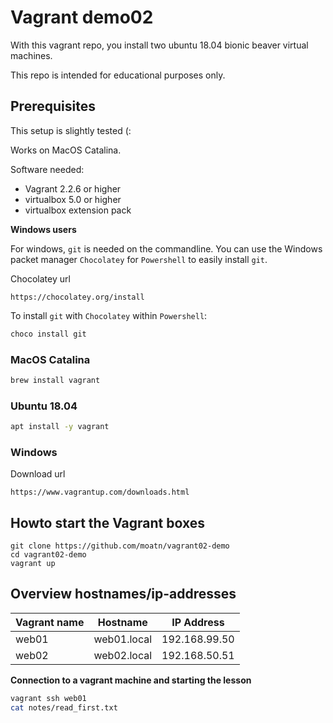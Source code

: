 # Vagrant demo02

With this vagrant repo, you install two ubuntu 18.04 bionic beaver virtual machines. 

This repo is intended for educational purposes only. 

## Prerequisites

This setup is slightly tested (: 

Works on MacOS Catalina.

Software needed:

- Vagrant 2.2.6 or higher
- virtualbox 5.0 or higher
- virtualbox extension pack

__Windows users__

For windows, `git` is needed on the commandline. You can use the Windows packet manager `Chocolatey` for `Powershell` to easily install `git`. 

Chocolatey url
```
https://chocolatey.org/install
```

To install `git` with `Chocolatey` within `Powershell`:
```powershell
choco install git
```

### MacOS Catalina

```bash
brew install vagrant
```

### Ubuntu 18.04

```bash 
apt install -y vagrant
```

### Windows 

Download url
```
https://www.vagrantup.com/downloads.html
```

## Howto start the Vagrant boxes

```
git clone https://github.com/moatn/vagrant02-demo
cd vagrant02-demo
vagrant up
```

## Overview hostnames/ip-addresses

Vagrant name | Hostname | IP Address
--- | --- | ---
web01 | web01.local | 192.168.99.50
web02 | web02.local | 192.168.50.51

__Connection to a vagrant machine and starting the lesson__

```bash
vagrant ssh web01
cat notes/read_first.txt
```

